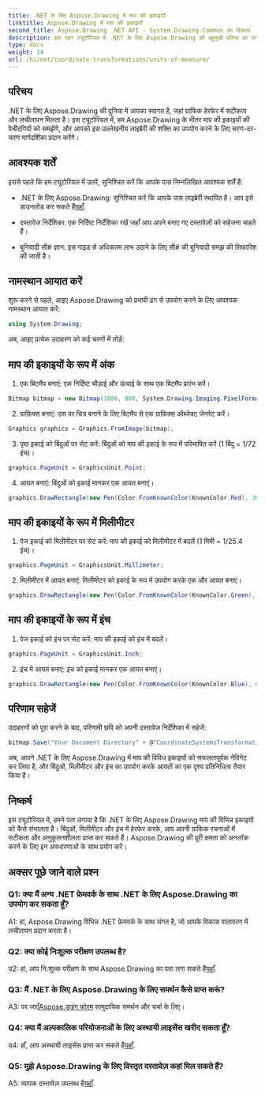 ```yaml
---
title: .NET के लिए Aspose.Drawing में माप की इकाइयाँ
linktitle: Aspose.Drawing में माप की इकाइयाँ
second_title: Aspose.Drawing .NET API - System.Drawing.Common का विकल्प
description: इस गहन ट्यूटोरियल में .NET के लिए Aspose.Drawing की बहुमुखी प्रतिभा का पता लगाएं, सटीक ग्राफिक्स के लिए माप की इकाइयों में महारत हासिल करें।
type: docs
weight: 14
url: /hi/net/coordinate-transformations/units-of-measure/
---
```

## परिचय

.NET के लिए Aspose.Drawing की दुनिया में आपका स्वागत है, जहां ग्राफिक हेरफेर में सटीकता और लचीलापन मिलता है। इस ट्यूटोरियल में, हम Aspose.Drawing के भीतर माप की इकाइयों की पेचीदगियों को समझेंगे, और आपको इस उल्लेखनीय लाइब्रेरी की शक्ति का उपयोग करने के लिए चरण-दर-चरण मार्गदर्शिका प्रदान करेंगे।

## आवश्यक शर्तें

इससे पहले कि हम ट्यूटोरियल में उतरें, सुनिश्चित करें कि आपके पास निम्नलिखित आवश्यक शर्तें हैं:

-  .NET के लिए Aspose.Drawing: सुनिश्चित करें कि आपके पास लाइब्रेरी स्थापित है। आप इसे डाउनलोड कर सकते हैं[यहाँ](https://releases.aspose.com/drawing/net/).

- दस्तावेज़ निर्देशिका: एक निर्दिष्ट निर्देशिका रखें जहाँ आप अपने बनाए गए दस्तावेज़ों को सहेजना चाहते हैं।

- बुनियादी सी# ज्ञान: इस गाइड से अधिकतम लाभ उठाने के लिए सी# की बुनियादी समझ की सिफारिश की जाती है।

## नामस्थान आयात करें

शुरू करने से पहले, आइए Aspose.Drawing को प्रभावी ढंग से उपयोग करने के लिए आवश्यक नामस्थान आयात करें:

```csharp
using System.Drawing;
```

अब, आइए प्रत्येक उदाहरण को कई चरणों में तोड़ें:

## माप की इकाइयों के रूप में अंक

1. एक बिटमैप बनाएं: एक निर्दिष्ट चौड़ाई और ऊंचाई के साथ एक बिटमैप प्रारंभ करें।

```csharp
Bitmap bitmap = new Bitmap(1000, 800, System.Drawing.Imaging.PixelFormat.Format32bppPArgb);
```

2. ग्राफ़िक्स बनाएं: उस पर चित्र बनाने के लिए बिटमैप से एक ग्राफ़िक्स ऑब्जेक्ट जेनरेट करें।

```csharp
Graphics graphics = Graphics.FromImage(bitmap);
```

3. पृष्ठ इकाई को बिंदुओं पर सेट करें: बिंदुओं को माप की इकाई के रूप में परिभाषित करें (1 बिंदु = 1/72 इंच)।

```csharp
graphics.PageUnit = GraphicsUnit.Point;
```

4. आयत बनाएं: बिंदुओं को इकाई मानकर एक आयत बनाएं।

```csharp
graphics.DrawRectangle(new Pen(Color.FromKnownColor(KnownColor.Red), 36f), 72, 72, 72, 72);
```

## माप की इकाइयों के रूप में मिलीमीटर

1. पेज इकाई को मिलीमीटर पर सेट करें: माप की इकाई को मिलीमीटर में बदलें (1 मिमी = 1/25.4 इंच)।

```csharp
graphics.PageUnit = GraphicsUnit.Millimeter;
```

2. मिलीमीटर में आयत बनाएं: मिलीमीटर को इकाई के रूप में उपयोग करके एक और आयत बनाएं।

```csharp
graphics.DrawRectangle(new Pen(Color.FromKnownColor(KnownColor.Green), 6.35f), 25.4f, 25.4f, 25.4f, 25.4f);
```

## माप की इकाइयों के रूप में इंच

1. पेज इकाई को इंच पर सेट करें: माप की इकाई को इंच में बदलें।

```csharp
graphics.PageUnit = GraphicsUnit.Inch;
```

2. इंच में आयत बनाएं: इंच को इकाई मानकर एक आयत बनाएं।

```csharp
graphics.DrawRectangle(new Pen(Color.FromKnownColor(KnownColor.Blue), 0.125f), 1, 1, 1, 1);
```

## परिणाम सहेजें

उदाहरणों को पूरा करने के बाद, परिणामी छवि को अपनी दस्तावेज़ निर्देशिका में सहेजें:

```csharp
bitmap.Save("Your Document Directory" + @"CoordinateSystemsTransformations\UnitsOfMeasure_out.png");
```

अब, आपने .NET के लिए Aspose.Drawing में माप की विविध इकाइयों को सफलतापूर्वक नेविगेट कर लिया है, और बिंदुओं, मिलीमीटर और इंच का उपयोग करके आयतों का एक दृश्य प्रतिनिधित्व तैयार किया है।

## निष्कर्ष

इस ट्यूटोरियल में, हमने पता लगाया है कि .NET के लिए Aspose.Drawing माप की विभिन्न इकाइयों को कैसे संभालता है। बिंदुओं, मिलीमीटर और इंच में हेरफेर करके, आप अपनी ग्राफिक रचनाओं में सटीकता और अनुकूलनशीलता प्राप्त कर सकते हैं। Aspose.Drawing की पूरी क्षमता को अनलॉक करने के लिए इन अवधारणाओं के साथ प्रयोग करें।

## अक्सर पूछे जाने वाले प्रश्न

### Q1: क्या मैं अन्य .NET फ्रेमवर्क के साथ .NET के लिए Aspose.Drawing का उपयोग कर सकता हूँ?

A1: हां, Aspose.Drawing विभिन्न .NET फ्रेमवर्क के साथ संगत है, जो आपके विकास वातावरण में लचीलापन प्रदान करता है।

### Q2: क्या कोई निःशुल्क परीक्षण उपलब्ध है?

 उ2: हां, आप नि:शुल्क परीक्षण के साथ Aspose.Drawing का पता लगा सकते हैं[यहाँ](https://releases.aspose.com/).

### Q3: मैं .NET के लिए Aspose.Drawing के लिए समर्थन कैसे प्राप्त करूं?

 A3: पर जाएँ[Aspose.ड्राइंग फोरम](https://forum.aspose.com/c/diagram/17) सामुदायिक समर्थन और चर्चा के लिए।

### Q4: क्या मैं अल्पकालिक परियोजनाओं के लिए अस्थायी लाइसेंस खरीद सकता हूँ?

 उ4: हाँ, आप अस्थायी लाइसेंस प्राप्त कर सकते हैं[यहाँ](https://purchase.aspose.com/temporary-license/).

### Q5: मुझे Aspose.Drawing के लिए विस्तृत दस्तावेज़ कहां मिल सकते हैं?

 A5: व्यापक दस्तावेज़ उपलब्ध है[यहाँ](https://reference.aspose.com/drawing/net/).